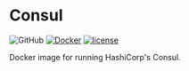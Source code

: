 # Consul
![GitHub](https://img.shields.io/github/workflow/status/dwolla/docker-consul/Continuous%20Deployment/main?style=flat-square)
[![Docker](https://img.shields.io/docker/v/dwolla/consul?style=flat-square)](https://hub.docker.com/repository/docker/dwolla/consul)
[![license](https://img.shields.io/github/license/dwolla/docker-consul.svg?style=flat-square)](https://github.com/Dwolla/docker-consul/blob/master/LICENSE.md)

Docker image for running HashiCorp's Consul.
